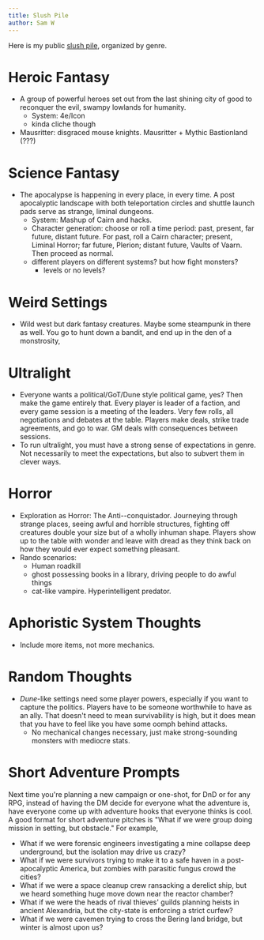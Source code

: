 ```yaml
---
title: Slush Pile
author: Sam W
---
```



Here is my public [slush pile](https://goblinpunch.blogspot.com/2014/07/how-to-be-creative-also-blobbins.html), organized by genre.


# Heroic Fantasy

 - A group of powerful heroes set out from the last shining city of good to reconquer the evil, swampy lowlands for humanity.
   - System: 4e/Icon
   - kinda cliche though
 - Mausritter: disgraced mouse knights. Mausritter + Mythic Bastionland (???)


# Science Fantasy

 - The apocalypse is happening in every place, in every time. A post apocalyptic landscape with both teleportation circles and shuttle launch pads serve as strange, liminal dungeons.
   - System: Mashup of Cairn and hacks.
   - Character generation: choose or roll a time period: past, present, far future, distant future. For past, roll a Cairn character; present, Liminal Horror; far future, Plerion; distant future, Vaults of Vaarn. Then proceed as normal.
   - different players on different systems? but how fight monsters?
	 - levels or no levels?

# Weird Settings

 - Wild west but dark fantasy creatures. Maybe some steampunk in there as well. You go to hunt down a bandit, and end up in the den of a monstrosity, 

# Ultralight

 - Everyone wants a political/GoT/Dune style political game, yes? Then make the game entirely that. Every player is leader of a faction, and every game session is a meeting of the leaders. Very few rolls, all negotiations and debates at the table. Players make deals, strike trade agreements, and go to war. GM deals with consequences between sessions.
 - To run ultralight, you must have a strong sense of expectations in genre. Not necessarily to meet the expectations, but also to subvert them in clever ways. 

# Horror

 - Exploration as Horror: The Anti--conquistador. Journeying through strange places, seeing awful and horrible structures, fighting off creatures double your size but of a wholly inhuman shape. Players show up to the table with wonder and leave with dread as they think back on how they would ever expect something pleasant.
 - Rando scenarios:
   - Human roadkill
   - ghost possessing books in a library, driving people to do awful things
   - cat-like vampire. Hyperintelligent predator.

# Aphoristic System Thoughts

 - Include more items, not more mechanics.

# Random Thoughts

 - *Dune*-like settings need some player powers, especially if you want to capture the politics. Players have to be someone worthwhile to have as an ally. That doesn't need to mean survivability is high, but it does mean that you have to feel like you have some oomph behind attacks.
   - No mechanical changes necessary, just make strong-sounding monsters with mediocre stats.

# Short Adventure Prompts

Next time you're planning a new campaign or one-shot, for DnD or for any RPG, instead of having the DM decide for everyone what the adventure is, have everyone come up with adventure hooks that everyone thinks is cool. A good format for short adventure pitches is "What if we were group doing mission in setting, but obstacle." For example,

 - What if we were forensic engineers investigating a mine collapse deep underground, but the isolation may drive us crazy?
 - What if we were survivors trying to make it to a safe haven in a post-apocalyptic America, but zombies with parasitic fungus crowd the cities?
 - What if we were a space cleanup crew ransacking a derelict ship, but we heard something huge move down near the reactor chamber?
 - What if we were the heads of rival thieves' guilds planning heists in ancient Alexandria, but the city-state is enforcing a strict curfew?
 - What if we were cavemen trying to cross the Bering land bridge, but winter is almost upon us?




<link rel="stylesheet" href="../rpg-styles.css">

